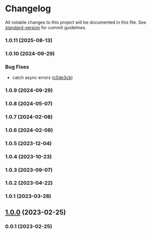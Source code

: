 # Changelog

All notable changes to this project will be documented in this file. See [standard-version](https://github.com/conventional-changelog/standard-version) for commit guidelines.

### 1.0.11 (2025-08-13)

### 1.0.10 (2024-09-29)


### Bug Fixes

* catch async errors ([c0de3cb](https://github.com/Kikobeats/router-http/commit/c0de3cbd8eb59926da82e134b232bda40a562778))

### 1.0.9 (2024-09-29)

### 1.0.8 (2024-05-07)

### 1.0.7 (2024-02-08)

### 1.0.6 (2024-02-08)

### 1.0.5 (2023-12-04)

### 1.0.4 (2023-10-23)

### 1.0.3 (2023-09-07)

### 1.0.2 (2023-04-22)

### 1.0.1 (2023-03-28)

## [1.0.0](https://github.com/Kikobeats/router-http/compare/v0.0.1...v1.0.0) (2023-02-25)

### 0.0.1 (2023-02-25)
